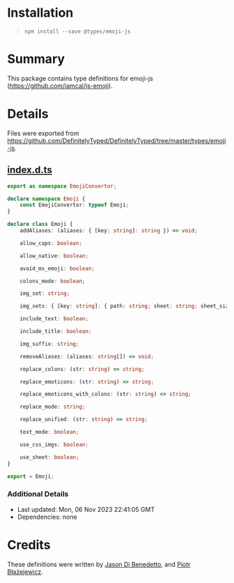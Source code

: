 # Installation
> `npm install --save @types/emoji-js`

# Summary
This package contains type definitions for emoji-js (https://github.com/iamcal/js-emoji).

# Details
Files were exported from https://github.com/DefinitelyTyped/DefinitelyTyped/tree/master/types/emoji-js.
## [index.d.ts](https://github.com/DefinitelyTyped/DefinitelyTyped/tree/master/types/emoji-js/index.d.ts)
````ts
export as namespace EmojiConvertor;

declare namespace Emoji {
    const EmojiConvertor: typeof Emoji;
}

declare class Emoji {
    addAliases: (aliases: { [key: string]: string }) => void;

    allow_caps: boolean;

    allow_native: boolean;

    avoid_ms_emoji: boolean;

    colons_mode: boolean;

    img_set: string;

    img_sets: { [key: string]: { path: string; sheet: string; sheet_size: number; mask: number } };

    include_text: boolean;

    include_title: boolean;

    img_suffix: string;

    removeAliases: (aliases: string[]) => void;

    replace_colons: (str: string) => string;

    replace_emoticons: (str: string) => string;

    replace_emoticons_with_colons: (str: string) => string;

    replace_mode: string;

    replace_unified: (str: string) => string;

    text_mode: boolean;

    use_css_imgs: boolean;

    use_sheet: boolean;
}

export = Emoji;

````

### Additional Details
 * Last updated: Mon, 06 Nov 2023 22:41:05 GMT
 * Dependencies: none

# Credits
These definitions were written by [Jason Di Benedetto](https://github.com/jasondibenedetto), and [Piotr Błażejewicz](https://github.com/peterblazejewicz).
